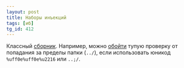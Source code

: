 ```yaml
---
layout: post
title: Наборы инъекций
tags: [иб]
tg_id: 412
---
```

Классный [сборник](https://swisskyrepo.github.io/PayloadsAllTheThings/). Например, можно [обойти](https://swisskyrepo.github.io/PayloadsAllTheThings/Directory%20Traversal/#summary) тупую проверку от попадания за пределы папки (`../`), если использовать юникод `%uff0e%uff0e%u2216` или `..;/`.

